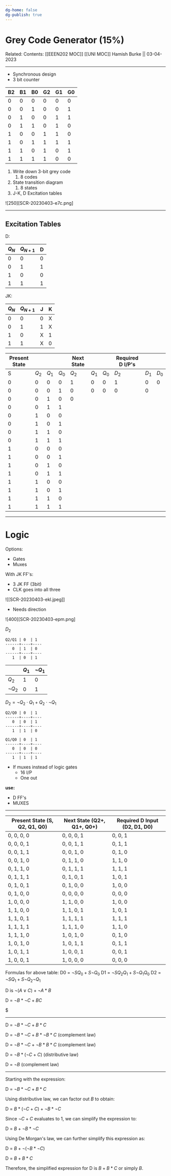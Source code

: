 ```yaml
---
dg-home: false
dg-publish: true
---
```


# Grey Code Generator (15%)

Related: 
Contents: [[EEEN202 MOC]]
[[UNI MOC]]
Hamish Burke || 03-04-2023
***

- Synchronous design
- 3 bit counter

| B2 | B1 | B0 | G2 | G1 | G0 |
|----|----|----|----|----|----|
| 0  | 0  | 0  | 0  | 0  | 0  |
| 0  | 0  | 1  | 0  | 0  | 1  |
| 0  | 1  | 0  | 0  | 1  | 1  |
| 0  | 1  | 1  | 0  | 1  | 0  |
| 1  | 0  | 0  | 1  | 1  | 0  |
| 1  | 0  | 1  | 1  | 1  | 1  |
| 1  | 1  | 0  | 1  | 0  | 1  |
| 1  | 1  | 1  | 1  | 0  | 0  |

1. Write down 3-bit grey code
	1. 8 codes
2. State transition diagram
	1. 8 states
3. J-K, D Excitation tables

![250][SCR-20230403-e7c.png]


***

## Excitation Tables

D:

| $Q_N$ | $Q_{N+1}$ | D   |
| ----- | --------- | --- |
| 0     | 0         | 0    |
| 0     | 1         |   1  |
| 1     | 0         |   0  |
| 1     | 1         | 1    |

JK:

| $Q_N$ | $Q_{N+1}$ | J   | K   |
| ----- | --------- | --- | --- |
| 0     | 0         | 0   | X   |
| 0     | 1         |   1  |  X   |
| 1     | 0         |   X  |  1   |
| 1     | 1         | X    |   0  |

| Present State |       |       |       | Next State |       |       | Required D I/P's |       |       |
| ------------- | ----- | ----- | ----- | ---------- | ----- | ----- | ---------------- | ----- | ----- |
| S             | $Q_2$ | $Q_1$ | $Q_0$ | $Q_2$      | $Q_1$ | $Q_0$ | $D_2$            | $D_1$ | $D_0$ |
| 0             | 0     | 0     | 0     | 1          | 0     | 0     | 1                | 0     | 0     |
| 0             | 0     | 0     | 1     | 0          | 0     | 0     | 0                | 0     |      |
| 0             | 0     | 1     | 0     | 0          |       |       |                  |       |       |
| 0             | 0     | 1     | 1     |            |       |       |                  |       |       |
| 0             | 1     | 0     | 0     |            |       |       |                  |       |       |
| 0             | 1     | 0     | 1     |            |       |       |                  |       |       |
| 0             | 1     | 1     | 0     |            |       |       |                  |       |       |
| 0             | 1     | 1     | 1     |            |       |       |                  |       |       |
| 1             | 0     | 0     | 0     |            |       |       |                  |       |       |
| 1             | 0     | 0     | 1     |            |       |       |                  |       |       |
| 1             | 0     | 1     | 0     |            |       |       |                  |       |       |
| 1             | 0     | 1     | 1     |            |       |       |                  |       |       |
| 1             | 1     | 0     | 0     |            |       |       |                  |       |       |
| 1             | 1     | 0     | 1     |            |       |       |                  |       |       |
| 1             | 1     | 1     | 0     |            |       |       |                  |       |       |
| 1             | 1     | 1     | 1     |            |       |       |                  |       |       |

***

# Logic

Options:
- Gates
- Muxes

With JK FF's:
- 3 JK FF (3bit)
- CLK goes into all three


![[SCR-20230403-ekl.jpeg]]

- Needs direction

![400][SCR-20230403-epm.png]



$D_2$

```
Q2/Q1 | 0  | 1
------+----+----
   0  | 1  | 0
------+----+----
   1  | 0  | 1
```

|            | $Q_1$ | $\neg Q_1$ |
| ---------- | ----- | ---------- |
| $Q_2$      | 1     | 0          |
| $\neg Q_2$ | 0     | 1           |

$D_2 = \neg Q_2 \cdot Q_1 + Q_2 \cdot \neg Q_1$

```
Q2/Q0 | 0  | 1
------+----+----
   0  | 0  | 1
------+----+----
   1  | 1  | 0
```

```
Q1/Q0 | 0  | 1
------+----+----
   0  | 0  | 0
------+----+----
   1  | 1  | 1
```

- If muxes instead of logic gates
	- 16 I/P
	- One out

**use:**
- D FF's
- MUXES


***

| Present State (S, Q2, Q1, Q0) | Next State (Q2+, Q1+, Q0+) | Required D Input (D2, D1, D0) |
|-------------------------------|----------------------------|-------------------------------|
| 0, 0, 0, 0                     | 0, 0, 0, 1                 | 0, 0, 1                       |
| 0, 0, 0, 1                     | 0, 0, 1, 1                 | 0, 1, 1                       |
| 0, 0, 1, 1                     | 0, 0, 1, 0                 | 0, 1, 0                       |
| 0, 0, 1, 0                     | 0, 1, 1, 0                 | 1, 1, 0                       |
| 0, 1, 1, 0                     | 0, 1, 1, 1                 | 1, 1, 1                       |
| 0, 1, 1, 1                     | 0, 1, 0, 1                 | 1, 0, 1                       |
| 0, 1, 0, 1                     | 0, 1, 0, 0                 | 1, 0, 0                       |
| 0, 1, 0, 0                     | 0, 0, 0, 0                 | 0, 0, 0                       |
| 1, 0, 0, 0                     | 1, 1, 0, 0                 | 1, 0, 0                       |
| 1, 1, 0, 0                     | 1, 1, 0, 1                 | 1, 0, 1                       |
| 1, 1, 0, 1                     | 1, 1, 1, 1                 | 1, 1, 1                       |
| 1, 1, 1, 1                     | 1, 1, 1, 0                 | 1, 1, 0                       |
| 1, 1, 1, 0                     | 1, 0, 1, 0                 | 0, 1, 0                       |
| 1, 0, 1, 0                     | 1, 0, 1, 1                 | 0, 1, 1                       |
| 1, 0, 1, 1                     | 1, 0, 0, 1                 | 0, 0, 1                       |
| 1, 0, 0, 1                     | 1, 0, 0, 0                 | 0, 0, 0                       |

Formulas for above table:
D0 = $\neg S Q_0 + S \neg Q_0$
D1 = $\neg S Q_2 Q_1 + S \neg Q_1 Q_0$
D2 = $\neg S Q_1 + S \neg Q_2 \neg Q_1$


D is $\neg (A \lor C) + \neg A * B$

D = $\neg B * \neg C + BC$


$

****


D = $\neg B * \neg C + B*C$

D = $\neg B * \neg C + B*\neg B * C$ (complement law)

D = $\neg B * \neg C + \neg B * B * C$ (complement law)

D = $\neg B * (\neg C + C)$ (distributive law)

D = $\neg B$ (complement law)




***


Starting with the expression:

D = $\neg B * \neg C + B*C$

Using distributive law, we can factor out $B$ to obtain:

D = $B * (\neg C + C) + \neg B * \neg C$

Since $\neg C + C$ evaluates to 1, we can simplify the expression to:

D = $B + \neg B * \neg C$

Using De Morgan's law, we can further simplify this expression as:

D = $B + \neg (\neg B * \neg C)$

D = $B + B*C$

Therefore, the simplified expression for D is $B + B*C$ or simply $B$.